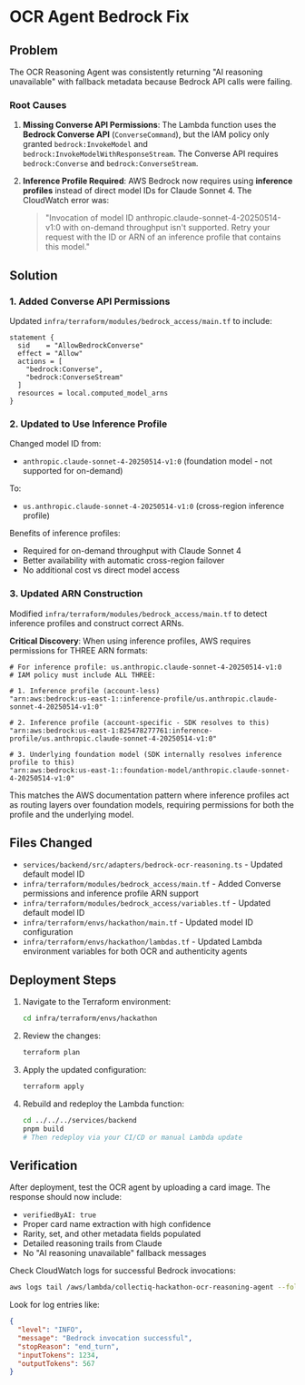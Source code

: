 # OCR Agent Bedrock Fix

## Problem

The OCR Reasoning Agent was consistently returning "AI reasoning unavailable" with fallback metadata because Bedrock API calls were failing.

### Root Causes

1. **Missing Converse API Permissions**: The Lambda function uses the **Bedrock Converse API** (`ConverseCommand`), but the IAM policy only granted `bedrock:InvokeModel` and `bedrock:InvokeModelWithResponseStream`. The Converse API requires `bedrock:Converse` and `bedrock:ConverseStream`.

2. **Inference Profile Required**: AWS Bedrock now requires using **inference profiles** instead of direct model IDs for Claude Sonnet 4. The CloudWatch error was:
   > "Invocation of model ID anthropic.claude-sonnet-4-20250514-v1:0 with on-demand throughput isn't supported. Retry your request with the ID or ARN of an inference profile that contains this model."

## Solution

### 1. Added Converse API Permissions

Updated `infra/terraform/modules/bedrock_access/main.tf` to include:

```hcl
statement {
  sid    = "AllowBedrockConverse"
  effect = "Allow"
  actions = [
    "bedrock:Converse",
    "bedrock:ConverseStream"
  ]
  resources = local.computed_model_arns
}
```

### 2. Updated to Use Inference Profile

Changed model ID from:

- `anthropic.claude-sonnet-4-20250514-v1:0` (foundation model - not supported for on-demand)

To:

- `us.anthropic.claude-sonnet-4-20250514-v1:0` (cross-region inference profile)

Benefits of inference profiles:

- Required for on-demand throughput with Claude Sonnet 4
- Better availability with automatic cross-region failover
- No additional cost vs direct model access

### 3. Updated ARN Construction

Modified `infra/terraform/modules/bedrock_access/main.tf` to detect inference profiles and construct correct ARNs.

**Critical Discovery**: When using inference profiles, AWS requires permissions for THREE ARN formats:

```hcl
# For inference profile: us.anthropic.claude-sonnet-4-20250514-v1:0
# IAM policy must include ALL THREE:

# 1. Inference profile (account-less)
"arn:aws:bedrock:us-east-1::inference-profile/us.anthropic.claude-sonnet-4-20250514-v1:0"

# 2. Inference profile (account-specific - SDK resolves to this)
"arn:aws:bedrock:us-east-1:825478277761:inference-profile/us.anthropic.claude-sonnet-4-20250514-v1:0"

# 3. Underlying foundation model (SDK internally resolves inference profile to this)
"arn:aws:bedrock:us-east-1::foundation-model/anthropic.claude-sonnet-4-20250514-v1:0"
```

This matches the AWS documentation pattern where inference profiles act as routing layers over foundation models, requiring permissions for both the profile and the underlying model.

## Files Changed

- `services/backend/src/adapters/bedrock-ocr-reasoning.ts` - Updated default model ID
- `infra/terraform/modules/bedrock_access/main.tf` - Added Converse permissions and inference profile ARN support
- `infra/terraform/modules/bedrock_access/variables.tf` - Updated default model ID
- `infra/terraform/envs/hackathon/main.tf` - Updated model ID configuration
- `infra/terraform/envs/hackathon/lambdas.tf` - Updated Lambda environment variables for both OCR and authenticity agents

## Deployment Steps

1. Navigate to the Terraform environment:

   ```bash
   cd infra/terraform/envs/hackathon
   ```

2. Review the changes:

   ```bash
   terraform plan
   ```

3. Apply the updated configuration:

   ```bash
   terraform apply
   ```

4. Rebuild and redeploy the Lambda function:
   ```bash
   cd ../../../services/backend
   pnpm build
   # Then redeploy via your CI/CD or manual Lambda update
   ```

## Verification

After deployment, test the OCR agent by uploading a card image. The response should now include:

- `verifiedByAI: true`
- Proper card name extraction with high confidence
- Rarity, set, and other metadata fields populated
- Detailed reasoning trails from Claude
- No "AI reasoning unavailable" fallback messages

Check CloudWatch logs for successful Bedrock invocations:

```bash
aws logs tail /aws/lambda/collectiq-hackathon-ocr-reasoning-agent --follow
```

Look for log entries like:

```json
{
  "level": "INFO",
  "message": "Bedrock invocation successful",
  "stopReason": "end_turn",
  "inputTokens": 1234,
  "outputTokens": 567
}
```
